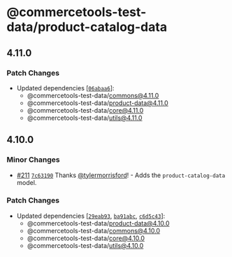 # @commercetools-test-data/product-catalog-data

## 4.11.0

### Patch Changes

- Updated dependencies [[`06abaa6`](https://github.com/commercetools/test-data/commit/06abaa6cee4c712ba9307258d65cb8861e3af42d)]:
  - @commercetools-test-data/commons@4.11.0
  - @commercetools-test-data/product-data@4.11.0
  - @commercetools-test-data/core@4.11.0
  - @commercetools-test-data/utils@4.11.0

## 4.10.0

### Minor Changes

- [#211](https://github.com/commercetools/test-data/pull/211) [`7c63190`](https://github.com/commercetools/test-data/commit/7c63190739dabca0851a950ca2e29997f79ef702) Thanks [@tylermorrisford](https://github.com/tylermorrisford)! - Adds the `product-catalog-data` model.

### Patch Changes

- Updated dependencies [[`29eab93`](https://github.com/commercetools/test-data/commit/29eab93de5743251866ef3690db7acbc6b0e7fdf), [`ba91abc`](https://github.com/commercetools/test-data/commit/ba91abca0afd7ca67f9bc68a30cfdc2ce0f728c6), [`c6d5c43`](https://github.com/commercetools/test-data/commit/c6d5c438d994c83d1578809f1ab8d54ce9a333cb)]:
  - @commercetools-test-data/product-data@4.10.0
  - @commercetools-test-data/commons@4.10.0
  - @commercetools-test-data/core@4.10.0
  - @commercetools-test-data/utils@4.10.0
